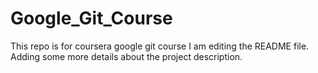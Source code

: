 # Google_Git_Course
This repo is for coursera google git course
I am editing the README file. Adding some more details about the project description.
